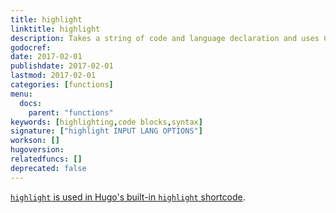 ```yaml
---
title: highlight
linktitle: highlight
description: Takes a string of code and language declaration and uses Chroma to return syntax-highlighted HTML.
godocref:
date: 2017-02-01
publishdate: 2017-02-01
lastmod: 2017-02-01
categories: [functions]
menu:
  docs:
    parent: "functions"
keywords: [highlighting,code blocks,syntax]
signature: ["highlight INPUT LANG OPTIONS"]
workson: []
hugoversion:
relatedfuncs: []
deprecated: false
---
```


[`highlight` is used in Hugo's built-in `highlight` shortcode][highlight].


[highlight]: /content-management/shortcodes/#highlight
